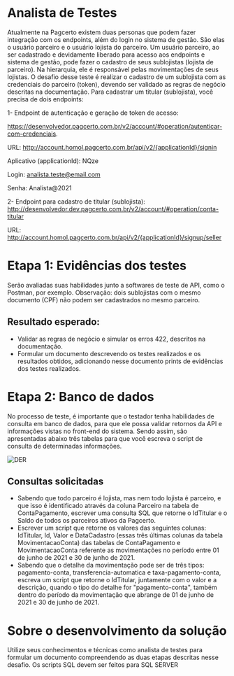 # Analista de Testes

Atualmente na Pagcerto existem duas personas que podem fazer integração com os endpoints, além do login no sistema de gestão. São elas o usuário parceiro e o usuário lojista do parceiro. Um usuário parceiro, ao ser cadastrado e devidamente liberado para acesso aos endpoints e sistema de gestão, pode fazer o cadastro de seus sublojistas (lojista de parceiro). Na hierarquia, ele é responsável pelas movimentações de seus lojistas. O desafio desse teste é realizar o cadastro de um sublojista com as credenciais do parceiro (token), devendo ser validado as regras de negócio descritas na documentação. Para cadastrar um titular (sublojista), você precisa de dois endpoints:

1- Endpoint de autenticação e geração de token de acesso: 

https://desenvolvedor.pagcerto.com.br/v2/account/#operation/autenticar-com-credenciais. 

URL: http://account.homol.pagcerto.com.br/api/v2/{applicationId}/signin

Aplicativo (applicationId): NQze

Login: analista.teste@email.com

Senha: Analista@2021


2- Endpoint para cadastro de titular (sublojista):
http://desenvolvedor.dev.pagcerto.com.br/v2/account/#operation/conta-titular

URL: http://account.homol.pagcerto.com.br/api/v2/{applicationId}/signup/seller

# Etapa 1: Evidências dos testes

Serão avaliadas suas habilidades junto a softwares de teste de API, como o Postman, por exemplo. Observação: dois sublojistas com o mesmo documento (CPF) não podem ser cadastrados no mesmo parceiro. 

## Resultado esperado:
- Validar as regras de negócio e simular os erros 422, descritos na documentação. 
- Formular um documento descrevendo os testes realizados e os resultados obtidos, adicionando nesse documento prints de evidências dos testes realizados.

# Etapa 2: Banco de dados

No processo de teste, é importante que o testador tenha habilidades de consulta em banco de dados, para que ele possa validar retornos da API e informações vistas no front-end do sistema. Sendo assim, são apresentadas abaixo três tabelas para que você escreva o script de consulta de determinadas informações.

![DER](https://user-images.githubusercontent.com/3877914/129735429-5e4de68a-fc39-40d1-8879-a33a322b130a.png)

## Consultas solicitadas

- Sabendo que todo parceiro é lojista, mas nem todo lojista é parceiro, e que isso é identificado através da coluna Parceiro na tabela de ContaPagamento, escrever uma consulta SQL que retorne o IdTitular e o Saldo de todos os parceiros ativos da Pagcerto.
- Escrever um script que retorne os valores das seguintes colunas: IdTitular, Id, Valor e DataCadastro (essas três últimas colunas da tabela MovimentacaoConta) das tabelas de ContaPagamento e MovimentacaoConta referente as movimentações no período entre 01 de junho de 2021 e 30 de junho de 2021.
- Sabendo que o detalhe da movimentação pode ser de três tipos: pagamento-conta, transferencia-automatica e taxa-pagamento-conta, escreva um script que retorne o IdTitular, juntamente com o valor e a descrição, quando o tipo do detalhe for "pagamento-conta", também dentro do período da movimentação que abrange de 01 de junho de 2021 e 30 de junho de 2021.

# Sobre o desenvolvimento da solução

Utilize seus conhecimentos e técnicas como analista de testes para formular um documento compreendendo as duas etapas descritas nesse desafio. Os scripts SQL devem ser feitos para SQL SERVER
